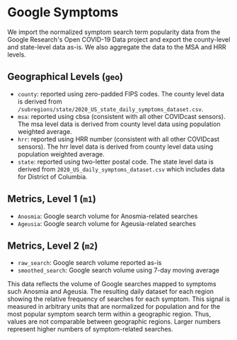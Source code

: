 # Google Symptoms

We import the normalized symptom search term popularity data from the Google 
Research's Open COVID-19 Data project and export the county-level and state-level 
data as-is.  We also aggregate the data to the MSA and HRR levels.

## Geographical Levels (`geo`)
* `county`: reported using zero-padded FIPS codes.  The county level data is derived 
from `/subregions/state/2020_US_state_daily_symptoms_dataset.csv`.
* `msa`: reported using cbsa (consistent with all other COVIDcast sensors). The msa
level data is derived from county level data using population weighted average.
* `hrr`: reported using HRR number (consistent with all other COVIDcast sensors). The 
hrr level data is derived from county level data using population weighted average.
* `state`: reported using two-letter postal code. The state level data is derived from
`2020_US_daily_symptoms_dataset.csv` which includes data for District of Columbia.

## Metrics, Level 1 (`m1`)
* `Anosmia`: Google search volume for Anosmia-related searches
* `Ageusia`: Google search volume for Ageusia-related searches

## Metrics, Level 2 (`m2`)
* `raw_search`:  Google search volume reported as-is
* `smoothed_search`:  Google search volume using 7-day moving average

This data reflects the volume of Google searches mapped to symptoms such Anosmia
and Ageusia. The resulting daily dataset for each region showing the relative frequency
of searches for each symptom.  This signal is measured in arbitrary units that are normalized
for population and for the most popular symptom search term within a geographic region. Thus, 
values are not comparable between geographic regions. Larger numbers represent higher 
numbers of symptom-related searches.